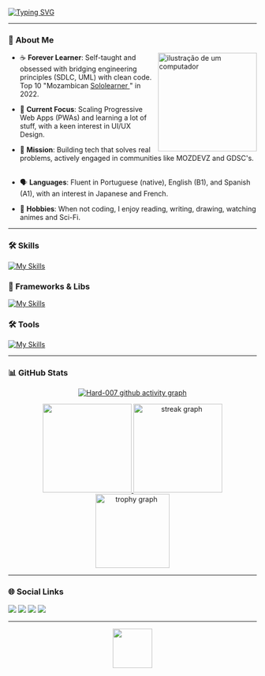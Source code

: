 [![Typing SVG](https://readme-typing-svg.demolab.com?font=Fira+Code&weight=700&size=26&pause=1000&color=2F81F7&random=false&width=440&lines=Hi%2C+I+am+Hard+007;Software+Development+Engineer;UX/UI+Enthusiast;Building+Scalable+Solutions+)](https://git.io/typing-svg)

---

### 🔭 **About Me**

<img src="https://raw.githubusercontent.com/MicaelliMedeiros/micaellimedeiros/master/image/computer-illustration.png" alt="ilustração de um computador" min-width="400px" max-width="200px" width="200px" align="right">

- ☕ **Forever Learner**: Self-taught and obsessed with bridging engineering principles (SDLC, UML) with clean code. Top 10 "Mozambican <a href="https://sololearn.com" target="_blank"> Sololearner </a>" in 2022.   

- 🌱 **Current Focus**: Scaling Progressive Web Apps (PWAs) and learning a lot of stuff, with a keen interest in UI/UX Design.   

- 🚀 **Mission**: Building tech that solves real problems, actively engaged in communities like MOZDEVZ and GDSC's.   

- 🗣️ **Languages**: Fluent in Portuguese (native), English (B1), and Spanish (A1), with an interest in Japanese and French.   

- 🎨 **Hobbies**: When not coding, I enjoy reading, writing, drawing, watching animes and Sci-Fi.

---

### 🛠️ **Skills**  
[![My Skills](https://skillicons.dev/icons?i=html,css,js,ts,jquery,c,cpp,java,cs,php,py)](https://skillicons.dev)

### 🚀 Frameworks & Libs
[![My Skills](https://skillicons.dev/icons?i=react,nodejs,laravel,dotnet,spring,vite,tailwind,mysql,postgres)](https://skillicons.dev)

### 🛠️ Tools
[![My Skills](https://skillicons.dev/icons?i=git,github,figma,vscode,androidstudio,postman,notion,linux,ubuntu,nginx)](https://skillicons.dev)

---

### 📊 **GitHub Stats**  

<div align="center">
  
  [![Hard-007 github activity graph](https://github-readme-activity-graph.vercel.app/graph?username=Hard-007&bg_color=0d1117&color=c535d0&line=d1056c&point=d1056c&area=true&area_color=d1056c&hide_border=true)](https://github.com/ashutosh00710/github-readme-activity-graph)

<a href="https://github.com/Hard-007">
    <img height="180em" src="https://github-readme-stats.vercel.app/api/top-langs/?username=Hard-007&layout=compact&langs_count=8&theme=radical"/>
  </a>
  <img src="https://streak-stats.demolab.com?user=Hard-007&locale=pt-br&mode=weekly&theme=omni&hide_border=false&border_radius=5&date_format=M%20j%5B,%20Y%5D" height="180em" alt="streak graph"  /> <br/>
  <img src="https://github-profile-trophy.vercel.app?username=Hard-007&theme=omni&column=2&row=1&margin-w=5&margin-h=1&no-frame=false&no-bg=true" height="150" alt="trophy graph"  />
</div>

---

### 🌐 **Social Links**  
<div>
  <a href="https://instagram.com/alfeu_x" target="_blank"><img src="https://img.shields.io/badge/-Instagram-%23E4405F?style=for-the-badge&logo=instagram&logoColor=white" target="_blank"></a>
  <a href="mailto:alfeuxirinda@gmail.com"><img src="https://img.shields.io/badge/-Gmail-%23333?style=for-the-badge&logo=gmail&logoColor=white" target="_blank"></a>
  <a href="https://www.linkedin.com/in/alfeux" target="_blank"><img src="https://img.shields.io/badge/-LinkedIn-%230077B5?style=for-the-badge&logo=linkedin&logoColor=white" target="_blank"></a>
  <a href="https://www.codewars.com/users/Hard-007" target="_blank">
    <img src="https://www.codewars.com/users/Hard-007/badges/large"/>
  </a>
</div>

---

<div align="center">
  <img src="https://visitor-badge.laobi.icu/badge?page_id=Hard-007.Hard007&left_color=darkviolet&right_color=orchid" width="80" />
</div>

<!---
Hard-007/Hard-007 is a ✨ special ✨ repository because its `README.md` (this file) appears on your GitHub profile.
You can click the Preview link to take a look at your changes.
--->
